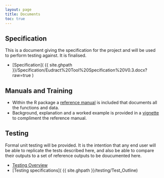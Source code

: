 ```yaml
---
layout: page
title: Documents
toc: true
---
```



## Specification

This is a document giving the specification for the project and will be used to perform testing against. It is finalised.

 * [Specification]( {{ site.ghpath }}/Specification/Eudract%20Tool%20Specification%20V0.3.docx?raw=true )

## Manuals and Training

* Within the R package a [reference manual](https://cran.r-project.org/web/packages/eudract/eudract.pdf) is included that documents all the functions and data.
* Background, explanation and a worked example is provided in a [vignette](https://cran.r-project.org/web/packages/eudract/vignettes/eudract.html) to compliment the reference manual.

## Testing

 Formal unit testing will be provided. It is the intention that any end user will be able to replicate the tests described here, and also be able to compare their outputs to a set of reference outputs to be doucumented here.

 * [Testing Overview](testing.html)
 * [Testing specifications]( {{ site.ghpath }}/testing/Test_Outline)
